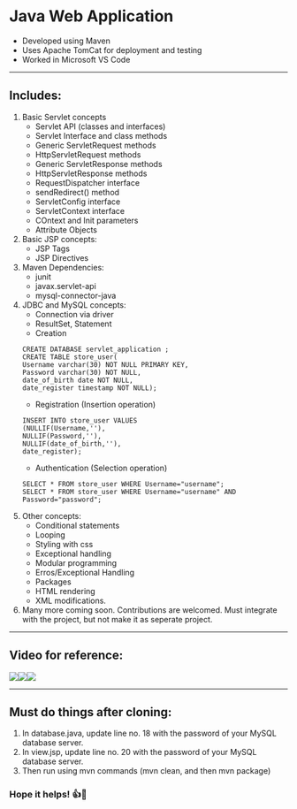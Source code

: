 # Java Web Application
* Developed using Maven
* Uses Apache TomCat for deployment and testing
* Worked in Microsoft VS Code 

*** 
## Includes:
1.  Basic Servlet concepts
    * Servlet API (classes and interfaces)
    * Servlet Interface and class methods
    * Generic ServletRequest methods
    * HttpServletRequest methods
    * Generic ServletResponse methods
    * HttpServletResponse methods
    * RequestDispatcher interface
    * sendRedirect() method
    * ServletConfig interface
    * ServletContext interface
    * COntext and Init parameters
    * Attribute Objects
2. Basic JSP concepts:
    * JSP Tags
    * JSP Directives
3. Maven Dependencies:
    * junit
    * javax.servlet-api
    * mysql-connector-java
4. JDBC and MySQL concepts:
    * Connection via driver
    * ResultSet, Statement
    * Creation 
    ```mysql
    CREATE DATABASE servlet_application ;
    CREATE TABLE store_user(
    Username varchar(30) NOT NULL PRIMARY KEY,
    Password varchar(30) NOT NULL,
    date_of_birth date NOT NULL,
    date_register timestamp NOT NULL);
    ```
    * Registration (Insertion operation)
    ```mysql
    INSERT INTO store_user VALUES
    (NULLIF(Username,''), 
    NULLIF(Password,''), 
    NULLIF(date_of_birth,''), 
    date_register);
    ```
    * Authentication (Selection operation)
    ```mysql
    SELECT * FROM store_user WHERE Username="username";
    SELECT * FROM store_user WHERE Username="username" AND Password="password";
    ```
5. Other concepts:
    * Conditional statements
    * Looping
    * Styling with css
    * Exceptional handling
    * Modular programming
    * Erros/Exceptional Handling
    * Packages
    * HTML rendering
    * XML modifications.
6. Many more coming soon. Contributions are welcomed. Must integrate with the project, but not make it as seperate project. 

*** 
## Video for reference:
<div style="display: flex; flex-wrap: no-wrap">
   <a href="https://youtu.be/T33X5lPYWS4" target="_blank" rel="noopener noreferrer">
      <img src="http://img.youtube.com/vi/T33X5lPYWS4/0.jpg">
   </a>
   <a href="https://youtu.be/4QQ3e1vVwdU" target="_blank" rel="noopener noreferrer">
      <img src="http://img.youtube.com/vi/4QQ3e1vVwdU/0.jpg">
   </a>
   <a href="https://youtu.be/mbE3nve0G90" target="_blank" rel="noopener noreferrer">
      <img src="http://img.youtube.com/vi/mbE3nve0G90/0.jpg">
   </a>
</div>

***
## Must do things after cloning:
1. In database.java, update line no. 18 with the password of your MySQL database server.
2. In view.jsp, update line no. 20 with the password of your MySQL database server.
3. Then run using mvn commands (mvn clean, and then mvn package)

### Hope it helps! 👍🙂
